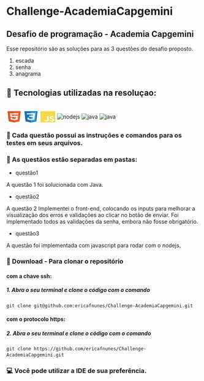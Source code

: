 # Challenge-AcademiaCapgemini

## Desafio de programação - Academia Capgemini

Esse repositório são as soluções para as 3 questões do desafio proposto.

1. escada
2. senha
3. anagrama

## :rocket: Tecnologias utilizadas na resoluçao: 
<div style="display: inline_block"><br>
  <img align="center" alt="HTML" height="30" width="40" src="https://raw.githubusercontent.com/devicons/devicon/master/icons/html5/html5-original.svg">
  <img align="center" alt="CSS" height="30" width="40" src="https://raw.githubusercontent.com/devicons/devicon/master/icons/css3/css3-original.svg">
  <img align="center" alt="Js" height="30" width="40" src="https://raw.githubusercontent.com/devicons/devicon/master/icons/javascript/javascript-plain.svg">
  <img  align="center" alt="nodejs" height="30" width="40" src="https://cdn.jsdelivr.net/gh/devicons/devicon/icons/nodejs/nodejs-original-wordmark.svg" />
  <img  align="center" alt="java" height="30" width="40" src="https://cdn.jsdelivr.net/gh/devicons/devicon/icons/java/java-original-wordmark.svg" />
  <img  align="center" alt="java" height="30" width="40" src="https://cdn.jsdelivr.net/gh/devicons/devicon/icons/vscode/vscode-original-wordmark.svg" />
</div>

### :memo: Cada questão possui as instruções e comandos para os testes em seus arquivos.


### :open_file_folder:  As questãos estão separadas em pastas: 
* questão1

<p>A questão 1 foi solucionada com Java.</p>

* questão2
<p>A questão 2 Implementei o front-end, colocando os inputs para melhorar a visualização dos erros e validações ao clicar no botão de enviar.
Foi implementado todos as validações da senha, embora não fosse obrigatório.</p>

* questão3
<p>A questão foi implementada com javascript para rodar com o nodejs.</p>


### :floppy_disk: Download - Para clonar o repositório
#### com a chave ssh:
##### 1. Abra o seu terminal e clone o código com o comando
    git clone git@github.com:ericafnunes/Challenge-AcademiaCapgemini.git
#### com o protocolo https:
##### 2. Abra o seu terminal e clone o código com o comando
    git clone https://github.com/ericafnunes/Challenge-AcademiaCapgemini.git
    
### :computer:  Você pode utilizar a IDE de sua preferência.
